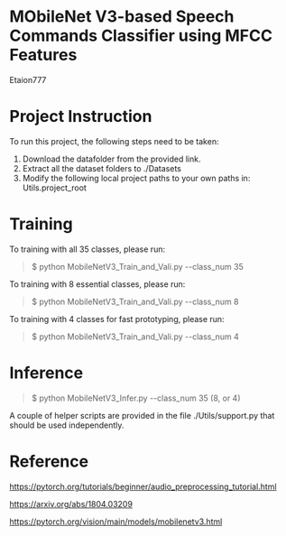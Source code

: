 

# MObileNet V3-based Speech Commands Classifier using MFCC Features

Etaion777

# Project Instruction
To run this project, the following steps need to be taken:
1. Download the datafolder from the provided link.
2. Extract all the dataset folders to ./Datasets
3. Modify the following local project paths to your own paths in:
	Utils.project_root

# Training

To training with all 35 classes, please run:
> $ python MobileNetV3_Train_and_Vali.py --class_num 35

To training with 8 essential classes, please run:
> $ python MobileNetV3_Train_and_Vali.py --class_num 8

To training with 4 classes for fast prototyping, please run:
> $ python MobileNetV3_Train_and_Vali.py --class_num 4


# Inference
> $ python MobileNetV3_Infer.py --class_num 35 (8, or 4)

A couple of helper scripts are provided in the file ./Utils/support.py that should be used independently.


# Reference

https://pytorch.org/tutorials/beginner/audio_preprocessing_tutorial.html

https://arxiv.org/abs/1804.03209

https://pytorch.org/vision/main/models/mobilenetv3.html
